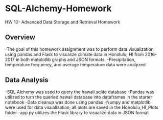 # SQL-Alchemy-Homework
HW 10- Advanced Data Storage and Retrieval Homework

## Overview
-The goal of this homework assignment was to perform data visualization using pandas and Flask to visualize climate data in Honolulu, HI from 2016-2017 in both matplotlib graphs and JSON formats. 
-Precipitation, temperature frequency, and average temperature data were analyzed

## Data Analysis
-SQL Alchemy was used to query the hawaii.sqlite database 
-Pandas was utilized to turn the queried hawaii database into dataframes in the starter notebook
-Data cleanup was done using pandas
-Numpy and matplotlib were used for data visualization; all plots are saved in the Honolulu_HI_Plots folder
-app.py utilizes the Flask library to visualize data in JSON format
